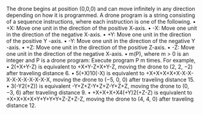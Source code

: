 The drone
begins at position (0,0,0) and can move infinitely in any direction depending on how it is programmed. A
drone program is a string consisting of a sequence instructions, where each instruction is one of the following.
• +X: Move one unit in the direction of the positive X-axis.
• -X: Move one unit in the direction of the negative X-axis.
• +Y: Move one unit in the direction of the positive Y -axis.
• -Y: Move one unit in the direction of the negative Y -axis.
• +Z: Move one unit in the direction of the positive Z-axis.
• -Z: Move one unit in the direction of the negative X-axis.
• m(P), where m > 0 is an integer and P is a drone program: Execute program P m times.
For example,
• 2(+X+Y-Z) is equivalent to +X+Y-Z+X+Y-Z, moving the drone to (2, 2, −2) after traveling distance 6.
• 5(+X)10(-X) is equivalent to +X+X+X+X+X-X-X-X-X-X-X-X-X-X-X, moving the drone to (−5, 0, 0) after
traveling distance 15.
• 3(-Y2(+Z)) is equivalent -Y+Z+Z-Y+Z+Z-Y+Z+Z, moving the drone to (0, −3, 6) after traveling distance
9.
• +X+X+X+X4(+Y)2(+Z-Z) is equivalent to +X+X+X+X+Y+Y+Y+Y+Z-Z+Z-Z, moving the drone to (4, 4, 0)
after traveling distance 12.
